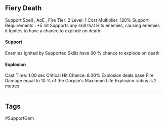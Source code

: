 ## Fiery Death
Support
Spell , AoE , Fire
Tier: 2
Level: 1
Cost Multiplier: 120%
Support Requirements : +5 Int
Supports any skill that Hits enemies, causing enemies it Ignites to have a chance to explode on death.
#### Support
Enemies Ignited by Supported Skills have 60 % chance to explode on death
#### Explosion
Cast Time: 1.00 sec
Critical Hit Chance: 8.00%
Explosion deals base Fire Damage equal to 10 % of the Corpse's Maximum Life
Explosion radius is 2 metres

---
## Tags
#SupportGem
